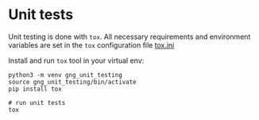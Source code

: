 # Unit tests
Unit testing is done with `tox`. All necessary requirements and environment variables are set in the `tox` configuration file [tox.ini](https://github.com/ansible/galaxy_ng/blob/main/tox.ini)

Install and run `tox` tool in your virtual env:
```
python3 -m venv gng_unit_testing
source gng_unit_testing/bin/activate
pip install tox

# run unit tests
tox
```

